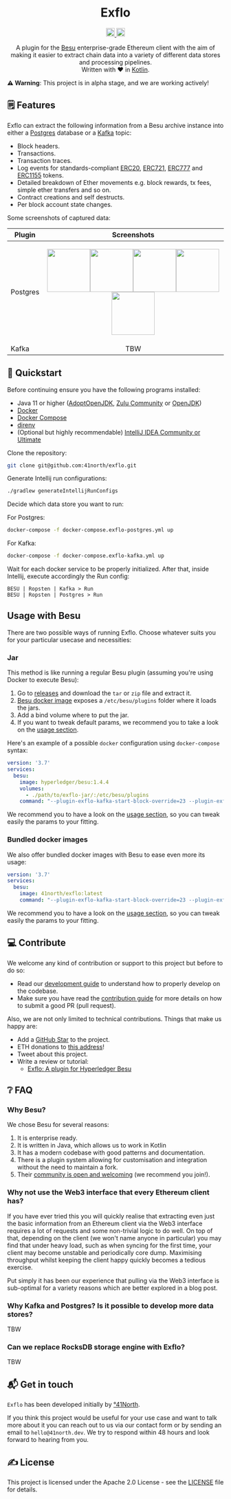 <h1 align="center">Exflo</h1>

<p align="center">
  <a href="https://github.com/41north/exflo/workflows/build/badge.svg">
    <img alt="Build Badge" height="20px" src="https://github.com/41north/exflo/workflows/build/badge.svg" />
  </a>
  <a href="https://img.shields.io/github/license/41north/exflo?style=flat-square">
    <img alt="Exflo License" height="20px" src="https://img.shields.io/github/license/41north/exflo?style=flat-square" />
  </a>
</p>

<p align="center">
    A plugin for the <a href="http://besu.hyperledger.org/en/stable/">Besu</a> enterprise-grade Ethereum client with the aim of making it easier to extract chain data into a variety of different data stores and processing pipelines. <br/> Written with ❤️ in <a href="https://kotlinlang.org">Kotlin</a>.
</p>

**⚠️ Warning**: This project is in alpha stage, and we are working actively!

## 🗒️ Features 

Exflo can extract the following information from a Besu archive instance into either a [Postgres](https://www.postgresql.org/) database or a [Kafka](https://kafka.apache.org/) topic:

- Block headers.
- Transactions.
- Transaction traces.
- Log events for standards-compliant [ERC20](https://eips.ethereum.org/EIPS/eip-20), [ERC721](https://eips.ethereum.org/EIPS/eip-721), [ERC777](https://eips.ethereum.org/EIPS/eip-777) and [ERC1155](https://eips.ethereum.org/EIPS/eip-1155) tokens.
- Detailed breakdown of Ether movements e.g. block rewards, tx fees, simple ether transfers and so on.
- Contract creations and self destructs.
- Per block account state changes.

Some screenshots of captured data:

| Plugin        | Screenshots        |
| ------------- |:------------------:|
| Postgres      | <p><img src="https://raw.githubusercontent.com/41north/exflo/develop/.github/assets/postgres-capture-1.png" width="100" /><img src="https://raw.githubusercontent.com/41north/exflo/develop/.github/assets/postgres-capture-2.png" width="100" /><img src="https://raw.githubusercontent.com/41north/exflo/develop/.github/assets/postgres-capture-3.png" width="100" /><img src="https://raw.githubusercontent.com/41north/exflo/develop/.github/assets/postgres-capture-4.png" width="100" /><img src="https://raw.githubusercontent.com/41north/exflo/develop/.github/assets/postgres-capture-5.png" width="100" /></p> |
| Kafka         | TBW      |

## 🚆 Quickstart

Before continuing ensure you have the following programs installed:

* Java 11 or higher ([AdoptOpenJDK](https://adoptopenjdk.net/), [Zulu Community](https://www.azul.com/products/zulu-community/) or [OpenJDK](https://openjdk.java.net/))
* [Docker](https://docs.docker.com/install/)
* [Docker Compose](https://docs.docker.com/compose/install/)
* [direnv](https://github.com/direnv/direnv/blob/master/docs/installation.md)
* (Optional but highly recommendable) [IntelliJ IDEA Community or Ultimate](https://www.jetbrains.com/)

Clone the repository:

```bash
git clone git@github.com:41north/exflo.git
```

Generate Intellij run configurations:

```bash
./gradlew generateIntellijRunConfigs
```

Decide which data store you want to run:

For Postgres:

```bash
docker-compose -f docker-compose.exflo-postgres.yml up
```

For Kafka:

```bash
docker-compose -f docker-compose.exflo-kafka.yml up
```

Wait for each docker service to be properly initialized. After that, inside Intellij, execute accordingly the Run config:

```text
BESU | Ropsten | Kafka > Run
BESU | Ropsten | Postgres > Run
```

## Usage with Besu

There are two possible ways of running Exflo. Choose whatever suits you for your particular usecase and necessities:

### Jar

This method is like running a regular Besu plugin (assuming you're using Docker to execute Besu):

1. Go to [releases](https://github.com/41North/exflo/releases) and download the `tar` or `zip` file and extract it.
2. [Besu docker image](https://hub.docker.com/r/hyperledger/besu) exposes a `/etc/besu/plugins` folder where it loads the jars.
3. Add a bind volume where to put the jar.
4. If you want to tweak default params, we recommend you to take a look on the [usage section](#usage).

Here's an example of a possible `docker` configuration using `docker-compose` syntax:

```yaml
version: '3.7'
services:
  besu:
    image: hyperledger/besu:1.4.4
    volumes:
      - ./path/to/exflo-jar/:/etc/besu/plugins
    command: "--plugin-exflo-kafka-start-block-override=23 --plugin-exflo-kafka-max-fork-size=512"
```

We recommend you to have a look on the [usage section](.github/USAGE.md), so you can tweak easily the params to your fitting.

### Bundled docker images

We also offer bundled docker images with Besu to ease even more its usage:

```yaml
version: '3.7'
services:
  besu:
    image: 41north/exflo:latest
    command: "--plugin-exflo-kafka-start-block-override=23 --plugin-exflo-kafka-max-fork-size=512"
```

We recommend you to have a look on the [usage section](.github/USAGE.md), so you can tweak easily the params to your fitting.

## 💻 Contribute

We welcome any kind of contribution or support to this project but before to do so:

* Read our [development guide](/.github/DEVELOPMENT.md) to understand how to properly develop on the codebase.
* Make sure you have read the [contribution guide](/.github/CONTRIBUTING.md) for more details on how to submit a good PR (pull request).

Also, we are not only limited to technical contributions. Things that make us happy are:

* Add a [GitHub Star](https://github.com/41north/athena/stargazers) to the project.
* ETH donations to [this address](https://etherscan.io/address/0xcee9ad6d00237e25A945D7ac2f7532C602d265Df)!
* Tweet about this project.
* Write a review or tutorial:
    - [Exflo: A plugin for Hyperledger Besu](https://41north.dev/blog/open-source/exflo-a-plugin-for-hyperledger-besu/)

## ❔ FAQ

### Why Besu?

We chose Besu for several reasons:

1. It is enterprise ready.
2. It is written in Java, which allows us to work in Kotlin
3. It has a modern codebase with good patterns and documentation.
4. There is a plugin system allowing for customisation and integration without the need to maintain a fork.
5. Their [community is open and welcoming](https://chat.hyperledger.org/channel/besu) (we recommend you join!).

### Why not use the Web3 interface that every Ethereum client has?

If you have ever tried this you will quickly realise that extracting even just the basic information from an Ethereum client via the Web3 
interface requires a lot of requests and some non-trivial logic to do well. On top of that, depending on the client 
(we won't name anyone in particular) you may find that under heavy load, such as when syncing for the first time, your client may become 
unstable and periodically core dump. Maximising throughput whilst keeping the client happy quickly becomes a tedious exercise.

Put simply it has been our experience that pulling via the Web3 interface is sub-optimal for a variety reasons which are better explored 
in a blog post.

### Why Kafka and Postgres? Is it possible to develop more data stores?

TBW

### Can we replace RocksDB storage engine with Exflo?

TBW

## 📬 Get in touch

`Exflo` has been developed initially by [°41North](https://41north.dev). 

If you think this project would be useful for your use case and want to talk more about it you can reach out to us via our contact form 
or by sending an email to `hello@41north.dev`. We try to respond within 48 hours and look forward to hearing from you.

## ✍️ License

This project is licensed under the Apache 2.0 License - see the [LICENSE](LICENSE) file for details.
